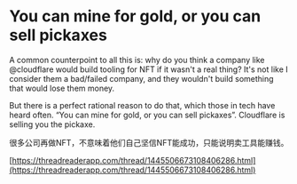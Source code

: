 # You can mine for gold, or you can sell pickaxes

A common counterpoint to all this is: why do you think a company like @cloudflare would build tooling for NFT if it wasn't a real thing? It's not like I consider them a bad/failed company, and they wouldn't build something that would lose them money. 

But there is a perfect rational reason to do that, which those in tech have heard often. “You can mine for gold, or you can sell pickaxes”. Cloudflare is selling you the pickaxe.

很多公司再做NFT，不意味着他们自己坚信NFT能成功，只能说明卖工具能赚钱。

[https://threadreaderapp.com/thread/1445506673108406286.html](https://threadreaderapp.com/thread/1445506673108406286.html)
